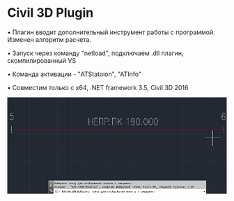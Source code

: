 # Civil 3D Plugin

• Плагин вводит дополнительный инструмент работы с программой. Изменен алгоритм расчета.

• Запуск через команду "netload", подключаем .dll плагин, скомпилированный VS

• Команда активации - "ATStatoion", "ATInfo"

• Совместим только с x64, .NET framework 3.5, Civil 3D 2016

![Image alt](https://raw.githubusercontent.com/Uniges/Civil3DPlugin/master/temp/logo.png)
